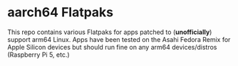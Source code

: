 # aarch64 Flatpaks

This repo contains various Flatpaks for apps patched to (**unofficially**) support arm64 Linux. Apps have been tested on the Asahi Fedora Remix for Apple Silicon devices but should run fine on any arm64 devices/distros (Raspberry Pi 5, etc.)